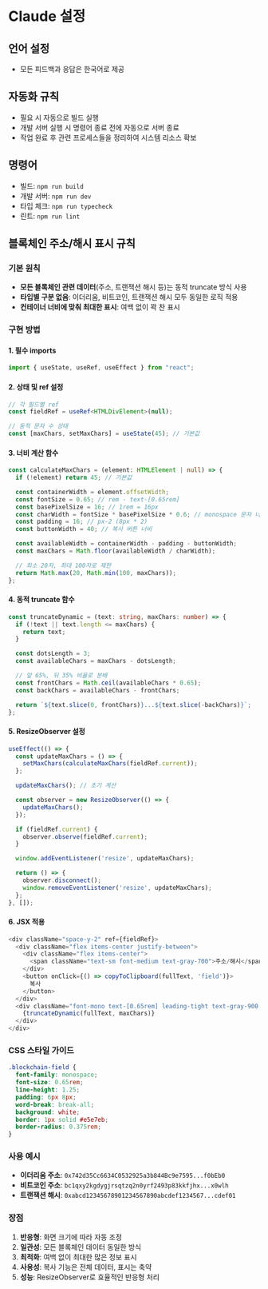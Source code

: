# Claude 설정

## 언어 설정
- 모든 피드백과 응답은 한국어로 제공

## 자동화 규칙
- 필요 시 자동으로 빌드 실행
- 개발 서버 실행 시 명령어 종료 전에 자동으로 서버 종료
- 작업 완료 후 관련 프로세스들을 정리하여 시스템 리소스 확보

## 명령어
- 빌드: `npm run build`
- 개발 서버: `npm run dev`
- 타입 체크: `npm run typecheck`
- 린트: `npm run lint`

## 블록체인 주소/해시 표시 규칙

### 기본 원칙
- **모든 블록체인 관련 데이터**(주소, 트랜잭션 해시 등)는 동적 truncate 방식 사용
- **타입별 구분 없음**: 이더리움, 비트코인, 트랜잭션 해시 모두 동일한 로직 적용
- **컨테이너 너비에 맞춰 최대한 표시**: 여백 없이 꽉 찬 표시

### 구현 방법

#### 1. 필수 imports
```typescript
import { useState, useRef, useEffect } from "react";
```

#### 2. 상태 및 ref 설정
```typescript
// 각 필드별 ref
const fieldRef = useRef<HTMLDivElement>(null);

// 동적 문자 수 상태
const [maxChars, setMaxChars] = useState(45); // 기본값
```

#### 3. 너비 계산 함수
```typescript
const calculateMaxChars = (element: HTMLElement | null) => {
  if (!element) return 45; // 기본값

  const containerWidth = element.offsetWidth;
  const fontSize = 0.65; // rem - text-[0.65rem]
  const basePixelSize = 16; // 1rem = 16px
  const charWidth = fontSize * basePixelSize * 0.6; // monospace 문자 너비
  const padding = 16; // px-2 (8px * 2)
  const buttonWidth = 40; // 복사 버튼 너비

  const availableWidth = containerWidth - padding - buttonWidth;
  const maxChars = Math.floor(availableWidth / charWidth);

  // 최소 20자, 최대 100자로 제한
  return Math.max(20, Math.min(100, maxChars));
};
```

#### 4. 동적 truncate 함수
```typescript
const truncateDynamic = (text: string, maxChars: number) => {
  if (!text || text.length <= maxChars) {
    return text;
  }

  const dotsLength = 3;
  const availableChars = maxChars - dotsLength;

  // 앞 65%, 뒤 35% 비율로 분배
  const frontChars = Math.ceil(availableChars * 0.65);
  const backChars = availableChars - frontChars;

  return `${text.slice(0, frontChars)}...${text.slice(-backChars)}`;
};
```

#### 5. ResizeObserver 설정
```typescript
useEffect(() => {
  const updateMaxChars = () => {
    setMaxChars(calculateMaxChars(fieldRef.current));
  };

  updateMaxChars(); // 초기 계산

  const observer = new ResizeObserver(() => {
    updateMaxChars();
  });

  if (fieldRef.current) {
    observer.observe(fieldRef.current);
  }

  window.addEventListener('resize', updateMaxChars);

  return () => {
    observer.disconnect();
    window.removeEventListener('resize', updateMaxChars);
  };
}, []);
```

#### 6. JSX 적용
```typescript
<div className="space-y-2" ref={fieldRef}>
  <div className="flex items-center justify-between">
    <div className="flex items-center">
      <span className="text-sm font-medium text-gray-700">주소/해시</span>
    </div>
    <button onClick={() => copyToClipboard(fullText, 'field')}>
      복사
    </button>
  </div>
  <div className="font-mono text-[0.65rem] leading-tight text-gray-900 bg-white px-2 py-1.5 rounded border break-all" title={fullText}>
    {truncateDynamic(fullText, maxChars)}
  </div>
</div>
```

### CSS 스타일 가이드
```css
.blockchain-field {
  font-family: monospace;
  font-size: 0.65rem;
  line-height: 1.25;
  padding: 6px 8px;
  word-break: break-all;
  background: white;
  border: 1px solid #e5e7eb;
  border-radius: 0.375rem;
}
```

### 사용 예시
- **이더리움 주소**: `0x742d35Cc6634C0532925a3b844Bc9e7595...f0bEb0`
- **비트코인 주소**: `bc1qxy2kgdygjrsqtzq2n0yrf2493p83kkfjhx...x0wlh`
- **트랜잭션 해시**: `0xabcd12345678901234567890abcdef1234567...cdef01`

### 장점
1. **반응형**: 화면 크기에 따라 자동 조정
2. **일관성**: 모든 블록체인 데이터 동일한 방식
3. **최적화**: 여백 없이 최대한 많은 정보 표시
4. **사용성**: 복사 기능은 전체 데이터, 표시는 축약
5. **성능**: ResizeObserver로 효율적인 반응형 처리